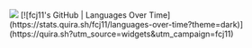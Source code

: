 <img src='https://github.com/user-attachments/assets/49b63067-cd55-4ae0-9315-46f28b8c7fc3'/>
[![fcj11's GitHub | Languages Over Time](https://stats.quira.sh/fcj11/languages-over-time?theme=dark)](https://quira.sh?utm_source=widgets&utm_campaign=fcj11)


